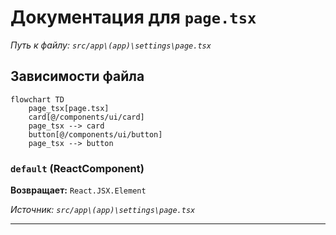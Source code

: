 # Документация для `page.tsx`

*Путь к файлу: `src/app\(app)\settings\page.tsx`*

## Зависимости файла

```mermaid
flowchart TD
    page_tsx[page.tsx]
    card[@/components/ui/card]
    page_tsx --> card
    button[@/components/ui/button]
    page_tsx --> button
```

### `default` (ReactComponent)

**Возвращает:** `React.JSX.Element`

*Источник: `src/app\(app)\settings\page.tsx`*

---
